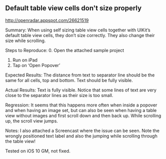 ## Default table view cells don't size properly

http://openradar.appspot.com/26621519

Summary:
When using self sizing table view cells together with UIKit’s default table view cells, they don’t size correctly. They also change their size while scrolling.

Steps to Reproduce:
0. Open the attached sample project
1. Run on iPad
2. Tap on ‘Open Popover’

Expected Results:
The distance from text to separator line should be the same for all cells, top and bottom.
Text should be fully visible.

Actual Results:
Text is fully visible.
Notice that some lines of text are very close to the separator lines as their size is too small.

Regression:
It seems that this happens more often when inside a popover and when having an image set, but can also be seen when having a table view without images and first scroll down and then back up. While scrolling up, the scroll view jumps.

Notes:
I also attached a Screencast where the issue can be seen. Note the wrongly positioned text label and also the jumping while scrolling through the table view!

Tested on iOS 10 GM, not fixed.
